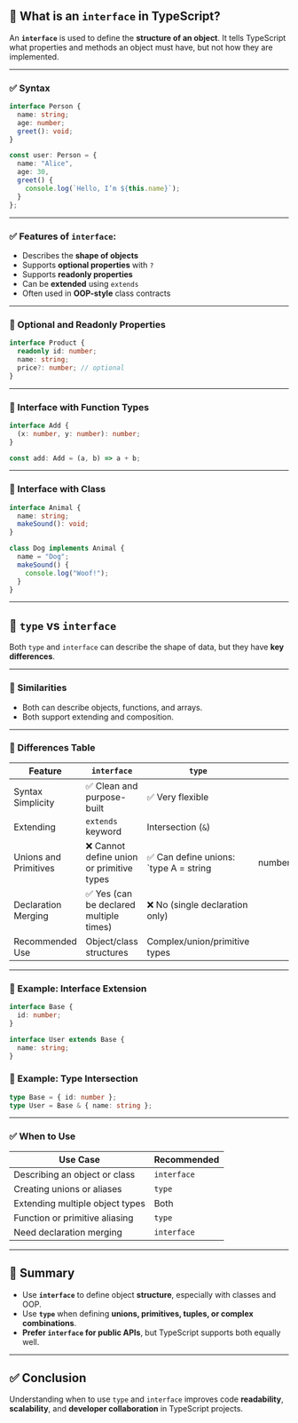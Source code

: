 ## 🔷 What is an `interface` in TypeScript?

An **`interface`** is used to define the **structure of an object**. It tells TypeScript what properties and methods an object must have, but not how they are implemented.

---

### ✅ Syntax

```typescript
interface Person {
  name: string;
  age: number;
  greet(): void;
}

const user: Person = {
  name: "Alice",
  age: 30,
  greet() {
    console.log(`Hello, I’m ${this.name}`);
  }
};
```

---

### ✅ Features of `interface`:

* Describes the **shape of objects**
* Supports **optional properties** with `?`
* Supports **readonly properties**
* Can be **extended** using `extends`
* Often used in **OOP-style** class contracts

---

### 🔹 Optional and Readonly Properties

```typescript
interface Product {
  readonly id: number;
  name: string;
  price?: number; // optional
}
```

---

### 🔹 Interface with Function Types

```typescript
interface Add {
  (x: number, y: number): number;
}

const add: Add = (a, b) => a + b;
```

---

### 🔹 Interface with Class

```typescript
interface Animal {
  name: string;
  makeSound(): void;
}

class Dog implements Animal {
  name = "Dog";
  makeSound() {
    console.log("Woof!");
  }
}
```

---

## 🔄 `type` vs `interface`

Both `type` and `interface` can describe the shape of data, but they have **key differences**.

---

### 🔸 Similarities

* Both can describe objects, functions, and arrays.
* Both support extending and composition.

---

### 🔸 Differences Table

| Feature               | `interface`                              | `type`                                 |          |
| --------------------- | ---------------------------------------- | -------------------------------------- | -------- |
| Syntax Simplicity     | ✅ Clean and purpose-built                | ✅ Very flexible                        |          |
| Extending             | `extends` keyword                        | Intersection (`&`)                     |          |
| Unions and Primitives | ❌ Cannot define union or primitive types | ✅ Can define unions: \`type A = string | number\` |
| Declaration Merging   | ✅ Yes (can be declared multiple times)   | ❌ No (single declaration only)         |          |
| Recommended Use       | Object/class structures                  | Complex/union/primitive types          |          |

---

### 🔸 Example: Interface Extension

```typescript
interface Base {
  id: number;
}

interface User extends Base {
  name: string;
}
```

### 🔸 Example: Type Intersection

```typescript
type Base = { id: number };
type User = Base & { name: string };
```

---

### ✅ When to Use

| Use Case                        | Recommended |
| ------------------------------- | ----------- |
| Describing an object or class   | `interface` |
| Creating unions or aliases      | `type`      |
| Extending multiple object types | Both        |
| Function or primitive aliasing  | `type`      |
| Need declaration merging        | `interface` |

---

## 📌 Summary

* Use **`interface`** to define object **structure**, especially with classes and OOP.
* Use **`type`** when defining **unions, primitives, tuples, or complex combinations**.
* **Prefer `interface` for public APIs**, but TypeScript supports both equally well.

---

## ✅ Conclusion

Understanding when to use `type` and `interface` improves code **readability**, **scalability**, and **developer collaboration** in TypeScript projects.
